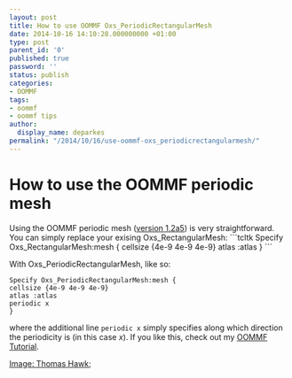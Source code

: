 ```yaml
---
layout: post
title: How to use OOMMF Oxs_PeriodicRectangularMesh
date: 2014-10-16 14:10:28.000000000 +01:00
type: post
parent_id: '0'
published: true
password: ''
status: publish
categories:
- OOMMF
tags:
- oommf
- oommf tips
author:
  display_name: deparkes
permalink: "/2014/10/16/use-oommf-oxs_periodicrectangularmesh/"
---
```

<h1>How to use the OOMMF periodic mesh</h1>
Using the OOMMF periodic mesh (<a href="http://math.nist.gov/oommf/software-12.html">version 1.2a5</a>) is very straightforward.
You can simply replace your exising Oxs_RectangularMesh:
```tcltk
Specify Oxs_RectangularMesh:mesh {
cellsize {4e-9 4e-9 4e-9}
atlas :atlas
}
```

With Oxs_PeriodicRectangularMesh, like so:

```tcltck
Specify Oxs_PeriodicRectangularMesh:mesh {
cellsize {4e-9 4e-9 4e-9}
atlas :atlas
periodic x
}
```
where the additional line
`periodic x`
simply specifies along which direction the periodicity is (in this case <em>x</em>).
If you like this, check out my <a title="OOMMF Tutorial" href="{{site.baseurl}}/oommf/oommf-tutorial/">OOMMF Tutorial</a>.
<div class="attribution-info">
<a class="owner-name truncate" title="Go to Thomas Hawk's photostream" href="https://www.flickr.com/photos/thomashawk/" data-rapid_p="25" data-track="attributionNameClick">Image: Thomas Hawk</a>;</div>
